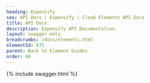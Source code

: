```yaml
---
heading: Expensify
seo: API Docs | Expensify | Cloud Elements API Docs
title: API Docs
description: Expensify API Documentation.
layout: swagger-only
breadcrumbs: /docs/elements.html
elementId: 675
parent: Back to Element Guides
order: 90
---
```


{% include swagger.html %}
